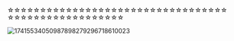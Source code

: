 ☆☆☆☆☆☆☆☆☆☆☆☆☆☆☆☆☆☆☆☆☆☆☆☆☆☆☆☆☆☆☆☆☆☆☆☆☆☆☆☆☆☆☆☆☆☆☆☆☆☆☆☆

![17415534050987898279296718610023](https://github.com/user-attachments/assets/2d8d6dbd-8ee5-4396-99a7-c28f22201baa)

